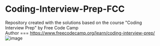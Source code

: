 # Coding-Interview-Prep-FCC
Repository created with the solutions based on the course "Coding Interview Prep" by Free Code Camp <br/>
Author === https://www.freecodecamp.org/learn/coding-interview-prep/ 
![image](https://github.com/BRivasTorres/Coding-Interview-Prep-FCC/assets/116312457/7659b321-6268-4dc0-9657-ef4e731f7925)
